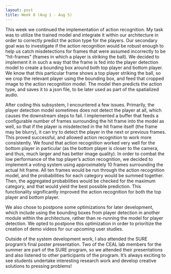 ```yaml
---
layout: post
title: Week 8 (Aug 1 - Aug 5)
---
```


This week we continued the implementation of action recognition. My task was to utilize the trained model and integrate it within our architecture in order to correctly predict the action type for the players. Our secondary goal was to investigate if the action recognition would be robust enough to help us catch misdetections for frames that were assumed incorrectly to be “hit-frames” (frames in which a player is striking the ball). We decided to implement it in such a way that the frame is fed into the player detection model to create a bounding box around both top player and bottom player. We know that this particular frame shows a top player striking the ball, so we crop the relevant player using the bounding box, and feed that cropped image to the action recognition model. The model then predicts the action type, and saves it to a json file, to be later used as part of the spatialized audio.

After coding this subsystem, I encountered a few issues. Primarily, the player detection model sometimes does not detect the player at all, which causes the downstream steps to fail. I implemented a buffer that feeds a configurable number of frames surrounding the hit frame into the model as well, so that if the player is misdetected in the hit frame itself (the frame may be blurry), it can try to detect the player in the next or previous frames. This proved successful, and allowed action recognition to work more consistently. We found that action recognition worked very well for the bottom player in particular (as the bottom player is closer to the camera, and thus, much larger and has better image quality). In order to combat the low performance of the top player’s action recognition, we decided to implement a voting system using approximately 10 frames surrounding the actual hit frame. All ten frames would be run through the action recognition model, and the probabilities for each category would be summed together. Then, the aggregated probabilities would be checked for the maximum category, and that would yield the best possible prediction. This functionality significantly improved the action recognition for both the top player and bottom player.

We also chose to postpone some optimizations for later development, which include using the bounding boxes from player detection in another module within the architecture, rather than re-running the model for player detection. We opted to postpone this optimization in order to prioritize the creation of demo videos for our upcoming user studies.

Outside of the system development work, I also attended the SURE program’s final poster presentation. Two of the CEAL lab members for the summer are part of the SURE program, so we attended their presentations and also listened to other participants of the program. It’s always exciting to see students undertake interesting research work and develop creative solutions to pressing problems! 
